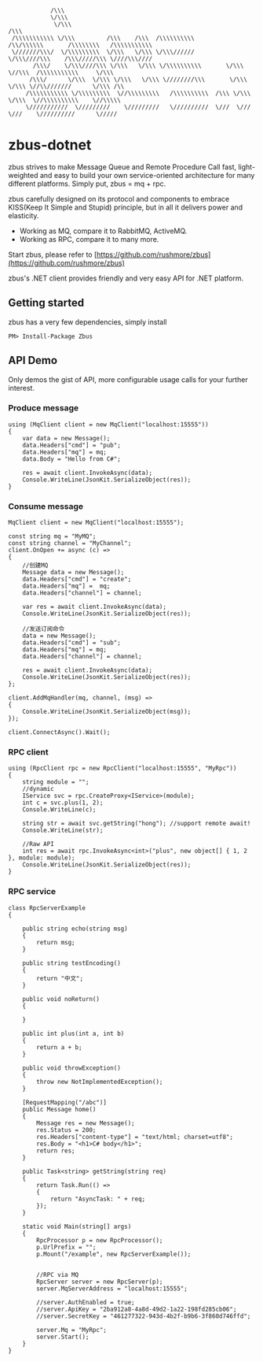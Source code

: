                 /\\\                                                                                            
                \/\\\                                                                                           
                 \/\\\                                                                          /\\\            
     /\\\\\\\\\\\ \/\\\         /\\\    /\\\  /\\\\\\\\\\        /\\/\\\\\\       /\\\\\\\\   /\\\\\\\\\\\      
     \///////\\\/  \/\\\\\\\\\  \/\\\   \/\\\ \/\\\//////        \/\\\////\\\    /\\\/////\\\ \////\\\////      
           /\\\/    \/\\\////\\\ \/\\\   \/\\\ \/\\\\\\\\\\       \/\\\  \//\\\  /\\\\\\\\\\\     \/\\\         
          /\\\/      \/\\\  \/\\\ \/\\\   \/\\\ \////////\\\       \/\\\   \/\\\ \//\\///////      \/\\\ /\\    
         /\\\\\\\\\\\ \/\\\\\\\\\  \//\\\\\\\\\   /\\\\\\\\\\  /\\\ \/\\\   \/\\\  \//\\\\\\\\\\    \//\\\\\    
         \///////////  \/////////    \/////////   \//////////  \///  \///    \///    \//////////      \/////  
         
# zbus-dotnet

zbus strives to make Message Queue and Remote Procedure Call fast, light-weighted and easy to build your own service-oriented architecture for many different platforms. Simply put, zbus = mq + rpc.

zbus carefully designed on its protocol and components to embrace KISS(Keep It Simple and Stupid) principle, but in all it delivers power and elasticity. 

- Working as MQ, compare it to RabbitMQ, ActiveMQ.
- Working as RPC, compare it to many more.

Start zbus, please refer to [https://github.com/rushmore/zbus](https://github.com/rushmore/zbus) 

zbus's .NET client provides friendly and very easy API for .NET platform.

## Getting started

zbus has a very few dependencies, simply install

    PM> Install-Package Zbus

## API Demo

Only demos the gist of API, more configurable usage calls for your further interest.

### Produce message

    using (MqClient client = new MqClient("localhost:15555"))
    {   
        var data = new Message();
        data.Headers["cmd"] = "pub";
        data.Headers["mq"] = mq;
        data.Body = "Hello from C#";

        res = await client.InvokeAsync(data);
        Console.WriteLine(JsonKit.SerializeObject(res));
    } 



### Consume message

    MqClient client = new MqClient("localhost:15555");

    const string mq = "MyMQ";
    const string channel = "MyChannel";
    client.OnOpen += async (c) =>
    {
        //创建MQ
        Message data = new Message();
        data.Headers["cmd"] = "create";
        data.Headers["mq"] =  mq;
        data.Headers["channel"] = channel;
            
        var res = await client.InvokeAsync(data);
        Console.WriteLine(JsonKit.SerializeObject(res));

        //发送订阅命令
        data = new Message();
        data.Headers["cmd"] = "sub";
        data.Headers["mq"] = mq;
        data.Headers["channel"] = channel;

        res = await client.InvokeAsync(data);
        Console.WriteLine(JsonKit.SerializeObject(res));
    };

    client.AddMqHandler(mq, channel, (msg) =>
    {
        Console.WriteLine(JsonKit.SerializeObject(msg));
    });

    client.ConnectAsync().Wait();

### RPC client

    using (RpcClient rpc = new RpcClient("localhost:15555", "MyRpc"))
    { 
        string module = "";   
        //dynamic
        IService svc = rpc.CreateProxy<IService>(module);
        int c = svc.plus(1, 2);
        Console.WriteLine(c);

        string str = await svc.getString("hong"); //support remote await!
        Console.WriteLine(str);

        //Raw API
        int res = await rpc.InvokeAsync<int>("plus", new object[] { 1, 2 }, module: module);
        Console.WriteLine(JsonKit.SerializeObject(res)); 
    } 

### RPC service

    class RpcServerExample
    {
        
        public string echo(string msg)
        {
            return msg;
        }

        public string testEncoding()
        {
            return "中文";
        }

        public void noReturn()
        {

        }

        public int plus(int a, int b)
        {
            return a + b;
        }

        public void throwException()
        {
            throw new NotImplementedException();
        }

        [RequestMapping("/abc")]
        public Message home()
        {
            Message res = new Message();
            res.Status = 200;
            res.Headers["content-type"] = "text/html; charset=utf8";
            res.Body = "<h1>C# body</h1>";
            return res;
        }

        public Task<string> getString(string req)
        {
            return Task.Run(() =>
            {
                return "AsyncTask: " + req;
            });
        }

        static void Main(string[] args)
        {
            RpcProcessor p = new RpcProcessor();
            p.UrlPrefix = "";
            p.Mount("/example", new RpcServerExample());


            //RPC via MQ
            RpcServer server = new RpcServer(p);
            server.MqServerAddress = "localhost:15555";

            //server.AuthEnabled = true;
            //server.ApiKey = "2ba912a8-4a8d-49d2-1a22-198fd285cb06";
            //server.SecretKey = "461277322-943d-4b2f-b9b6-3f860d746ffd";

            server.Mq = "MyRpc"; 
            server.Start(); 
        } 
    }